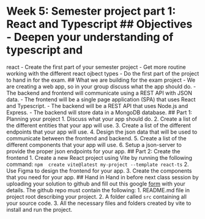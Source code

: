 # Week 5: Semester project part 1: React and Typescript ## Objectives - Deepen your understanding of typescript and 
react - Create the first part of your semester project - Get more routine working with the different react ojbect 
types - Do the first part of the project to hand in for the exam. ## What we are building for the exam project - We 
are creating a web app, so in your group discuss what the app should do. - The backend and frontend will communicate 
using a REST API with JSON data. - The frontend will be a single page application (SPA) that uses React and 
Typescript. - The backend will be a REST API that uses Node.js and Express. - The backend will store data in a 
MongoDB database. ## Part 1: Planning your project 1. Discuss what your app should do. 2. Create a list of the 
different entities that your app will use. 3. Create a list of the different endpoints that your app will use. 4. 
Design the json data that will be used to communicate between the frontend and backend. 5. Create a list of the 
different components that your app will use. 6. Setup a json-server to provide the proper json endpoints for your 
app. ## Part 2: Create the frontend 1. Create a new React project using Vite by running the following command: `npm 
create vite@latest my-project --template react-ts` 2. Use Figma to design the frontend for your app. 3. Create the 
components that you need for your app. ## Hand in Hand in before next class session by uploading your solution to 
github and fill out this google [form](https://forms.gle/Yzhcp7raAw3d2J53A) with your details. The github repo must 
contain the following: 1. README.md file in project root describing your project. 2. A folder called `src` containing 
all your source code. 3. All the necessary files and folders created by vite to install and run the project.

